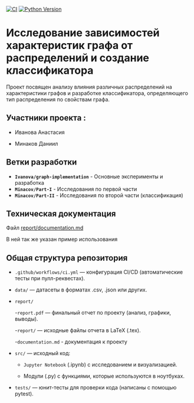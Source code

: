 [![CI](https://github.com/Snomty/Random_graphs/actions/workflows/ci.yml/badge.svg)](https://github.com/Snomty/Random_graphs/actions/workflows/ci.yml)
[![Python Version](https://img.shields.io/badge/python-3.8+-blue.svg)](https://www.python.org/)

# Исследование зависимостей характеристик графа от распределений и создание классификатора

Проект посвящен анализу влияния различных распределений на характеристики графов и разработке классификатора, определяющего тип распределения по свойствам графа.

## Участники проекта :

- Иванова Анастасия

- Минаков Даниил


## Ветки разработки

- **`Ivanova/graph-implementation`** - Основные эксперименты и разработка
- **`Minacov/Part-I`** - Исследования по первой части
- **`Minacov/Part-II`** - Исследования по второй части (классификация)


## Техническая документация

Файл [report/documentation.md](https://github.com/Snomty/Random_graphs/blob/cleanup/repository/report/documentation.md)

В ней так же указан пример использования

## Общая структура репозитория

- `.github/workflows/ci.yml` — конфигурация CI/CD (автоматические тесты при пулл-реквестах).

- `data/` — датасеты в форматах .csv, .json или других.

- `report/`

  -`report.pdf` — финальный отчет по проекту (анализ, графики, выводы).

  -`report/` — исходные файлы отчета в LaTeX (.tex).

  -`documentation.md` - документация к проекту

- `src/` — исходный код:

  - `Jupyter Notebook` (.ipynb) с исследованием и визуализацией.

  - Модули (.py) с функциями, которые используются в ноутбуках.

- `tests/` — юнит-тесты для проверки кода (написаны с помощью pytest).

